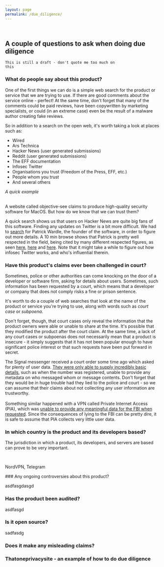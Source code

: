 ```yaml
---
layout: page
permalink: /due_diligence/
---
```

&nbsp;


<!-- don't forget that this file is in .gitignore -->
## A couple of questions to ask when doing due diligence

<code>This is still a draft - don't quote me too much on this</code>

### What do people say about this product?

One of the first things we can do is a simple web search for the product or service that we are trying to use. If there are good comments about the service online - perfect! At the same time, don't forget that many of the comments could be paid reviews, have been copywritten by marketing specialists, or could (in an extreme case) even be the result of a malware author creating fake reviews.

So in addition to a search on the open web, it's worth taking a look at places such as:
<br>

* Wired
* Ars Technica
* Hacker News (user generated submissions)
* Reddit (user generated submissions)
* The EFF documentation
* Infosec Twitter
* Organisations you trust (Freedom of the Press, EFF, etc.)
* People whom you trust
* And several others


<p class = "infobox">
<i>A quick example</i><br><br>

A website called objective-see claims to produce high-quality security software for MacOS. But how do we know that we can trust them?

A quick search shows us that users on Hacker News are quite big fans of this software. Finding any updates on Twitter is a bit more difficult. We had to <a href = "https://twitter.com/search?q=patrickwardle&src=typed_query" target = "_blank">search</a> for Patrick Wardle, the founder of the software, in order to figure out more details. A 10 min browse shows that Patrick is pretty well respected in the field, being cited by many different respected figures, as seen <a href = "https://twitter.com/MalwareJake/status/1245442270989627392" target = "_blank">here</a>, <a href = "https://twitter.com/bcrypt/status/1245472251895361536" target = "_blank">here</a> and <a href = "https://twitter.com/KimZetter/status/1214271890870587392" target="_blank">here</a>. Note that it might take a while to figure out how infosec Twitter works, and who's influential therein.
</p>


### Have this product's claims ever been challenged in court?

Sometimes, police or other authorities can come knocking on the door of a developer or software firm, asking for details about users. Sometimes, such information has been requested by a court, which means that a developer or company that does not comply risks a fine or prison sentence.

It's worth to do a couple of web searches that look at the name of the product or service you're trying to use, along with words such as *court case* or *subpoena*.

Don't forget, though, that court cases only reveal the information that the product owners were able or unable to share at the time. It's possible that they modified the product after the court claim. At the same time, a lack of any court cases or subpoenas does not necessarily mean that a product is insecure - it simply suggests that it has not been popular enough to have significant police interest or that such requests have been put forward in secret.

<p class = "infobox">
The Signal messenger received a court order some time ago which asked for plenty of user data. <a href = "https://www.aclu.org/blog/national-security/secrecy/new-documents-reveal-government-effort-impose-secrecy-encryption?redirect=blog/free-future/new-documents-reveal-government-effort-impose-secrecy-encryption-company" target = "_blank">They were only able to supply incredibly basic details</a>, such as when the number was registered, unable to provide any metadata on who messaged whom or message contents. Don't forget that they would be in huge trouble had they lied to the police and court - so we can assume that their claims about not collecting any user information are trustworthy. <br><br>
Something similar happened with a VPN called Private Internet Access (PIA), which was <a href = "https://www.scribd.com/doc/303226103/Fake-bomb-threat-arrest" target = "_blank">unable to provide any meaningful data for the FBI when requested</a>. Since the consequences of lying to the FBI can be pretty dire, it is safe to assume that PIA collects very little user data.
</p>

### In which country is the product and its developers based?

The jurisdiction in which a product, its developers, and servers are based can prove to be very important.

<br>
<p class = "infobox">
NordVPN, Telegram
</p>
### Any ongoing controversies about this product?

asdfasgdasgd

### Has the product been audited?

asdfasgd

### Is it open source?

sadfasdg

### Does it make any misleading claims?


### Thatoneprivacysite - an example of how to do due diligence
